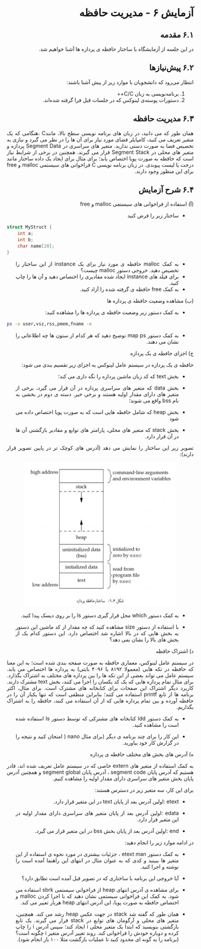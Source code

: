<div dir="rtl" align='justify'>

# آزمایش ۶ - مدیریت حافظه

## ۶.۱ مقدمه

در این جلسه از آزمایشگاه با ساختار حافظه ی پردازه ها آشنا خواهیم شد.

## ۶.۲ پیش‌نیازها

انتظار می‌رود که دانشجویان با موارد زیر از پیش آشنا باشند:

1. برنامه‌نویسی به زبان C/C++
2. دستورات پوسته‌ی لینوکس که در جلسات قبل فرا گرفته شده‌اند.

## ۶.۳ مدیریت حافظه

همان طور که می دانید، در زبان های برنامه نویسی سطح بالا، مانندC ،هنگامی که یک متغیر تعریف می کنید، کامپایلر فضای مورد نیاز برای آن ها را
در نظر می گیرد و نیازی به تخصیص فضا به صورت دستی ندارید. متغیر های سراسری در Segment Data پردازه و متغیر های محلی در Segment
Stack قرار می گیرند.
همچنین در برخی از شرایط نیاز است که حافظه به صورت پویا اختصاص یابد؛ برای مثال برای ایجاد یک داده ساختار مانند درخت یا لیست
پیوندی. در زبان برنامه نویسی C فراخوانی های سیستمی malloc و free برای این منظور وجود دارند.

## ۶.۴ شرح آزمایش


(آ) استفاده از فراخوانی های سیستمی malloc و free
*  ساختار زیر را فرض کنید  

<div dir="ltr" >
        
```c
struct MyStruct {
    int a;
    int b;
    char name[20];
}
```
        
</div>



* به کمک malloc حافظه ی مورد نیاز برای یک instance از این ساختار را تخصیص دهید. خروجی دستور malloc چیست؟
*  برای فیلد های instance ایجاد شده مقادیری را اختصاص دهید و آن ها را چاپ کنید.
* به کمک free حافظه ی گرفته شده را آزاد کنید.

(ب)  مشاهده وضعیت حافظه ی پردازه ها

* به کمک دستور زیر وضعیت حافظه ی پردازه ها را مشاهده کنید:

<div dir="ltr" >
        
```bash
ps -o user,vsz,rss,pmem,fname -e
```
        
</div>

*  به کمک دستور map ps توضیح دهید که هر کدام از ستون ها چه اطلاعاتی را نشان می دهند.

ج) اجزای حافظه ی یک پردازه

حافظه ی یک پردازه در سیستم عامل لینوکس به اجزای زیر تقسیم بندی می شود:

* بخش text که کد زبان ماشین پردازه را نگه داری می کند؛
  
* بخش data که متغیر های سراسری پردازه در آن قرار می گیرد، برخی از متغیر های دارای مقدار اولیه هستند و برخی خیر. دسته ی
دوم در بخشی به نام bss واقع می شوند؛

* بخش heap که شامل حافظه هایی است که به صورت پویا اختصاص داده می شود

*  بخش stack که متغیر های محلی، پارامتر های توابع و مقادیر بازگشتی آن ها در آن قرار دارد.

تصویر زیر این ساختار را نمایش می دهد (آدرس های کوچک تر در پایین تصویر قرار دارند):

<div align='center'>

![شمای کلی Pipe با یک پردازه](./image/6/6-1.JPG)

</div>

 * به کمک دستور which محل قرار گیری دستور ls را بر روی دیسک پیدا کنید.
  
 * با استفاده از دستور size مشاهده کنید که چه مقدار از کد ماشین این دستور به بخش هایی که در بالا اشاره شد اختصاص دارد. این
دستور کدام یک از بخش های بالا را نشان نمی دهد؟

د) اشتراک حافظه

در سیستم عامل لینوکس، معماری حافظه به صورت صفحه بندی شده است؛ به این معنا که حافظه در تکه هایی (معمولا ٨١٩٢ یا ۴٠٩۶
بایتی) به پردازه ها اختصاص می یابد. سیستم عامل می تواند بعضی از این تکه ها را بین پردازه های مختلف به اشتراک بگذارد. برای مثال
تمام پردازه هایی که یک کد یکسان را اجرا می کنند، بخش text مشترک دارند. کاربرد دیگر اشتراک این صفحات برای کتابخانه های مشترک
است. برای مثال، اکثر برنامه ها از تابع printf استفاده می کنند؛ بنابراین منطقی است که تنها یکبار آن را در حافظه آورده و بین تمام
پردازه هایی که از آن استفاده می کنند، حافظه را به اشتراک بگذاریم.


* به کمک دستور ldd کتابخانه های مشترکی که توسط دستور ls استفاده شده است را مشاهده کنید.

* این کار را برای چند برنامه ی دیگر (برای مثال nano ( امتحان کنید و نتیجه را در گزارش کار خود بیاورید.

ه) آدرس های بخش های مختلف حافظه ی پردازه

به کمک استفاده از متغیر های extern خاصی که در سیستم عامل تعریف شده اند، قادر هستیم که آدرس پایان segment code ، آدرس
پایان segment global و همچنین آدرس پایان بخش متغیر های سراسری دارای مقدار اولیه را مشاهده کنیم.

برای این کار، سه متغیر زیر در دسترس هستند:

* etext :اولین آدرس بعد از پایان text در این متغیر قرار دارد.

* edata :اولین آدرس بعد از پایان متغیر های سراسری دارای مقدار اولیه در این متغیر قرار دارد.

* end :اولین آدرس بعد از پایان بخش bss در این متغیر قرار می گیرد.


در ادامه موارد زیر را انجام دهید:

* به کمک دستور etext man ، جزئیات بیشتری در مورد نحوه ی استفاده از این متغیر ها ببینید و کدی که به عنوان مثال در انتهای
این راهنما آمده است را نوشته و اجرا کنید.

* آیا خروجی این برنامه با ساختاری که در تصویر قبل آمده است تطابق دارد؟
* برای مشاهده ی آدرس انتهای heap از فراخوانی سیستمی sbrk استفاده می شود. به کمک این فراخوانی سیستمی نشان دهید که
با اجرا کردن malloc و اختصاص حافظه به صورت پویا، این آدرس انتهای heap هربار تغییر می کند.
* همان طور که گفته شد stack در جهت عکس heap رشد می کند. همچنین، متغیر های محلی و آرگومان های توابع در stack قرار
می گیرند. یک تابع بازگشتی بنویسید که ابتدا یک متغیر محلی i ایجاد کند؛ سپس آدرس i را چاپ کرده و دوباره خودش را فراخوانی
کند. روند تغییر آدرس متغیر i چگونه است؟ (برنامه را به گونه ای محدود کنید تا عملیات بازگشت مثلا ١٠٠ بار انجام شود).


</div>

